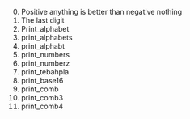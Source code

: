 0. Positive anything is better than negative nothing
1. The last digit
2. Print_alphabet
3. print_alphabets
4. print_alphabt
5. print_numbers
6. print_numberz
7. print_tebahpla
8. print_base16
9. print_comb
10. print_comb3
11. print_comb4
